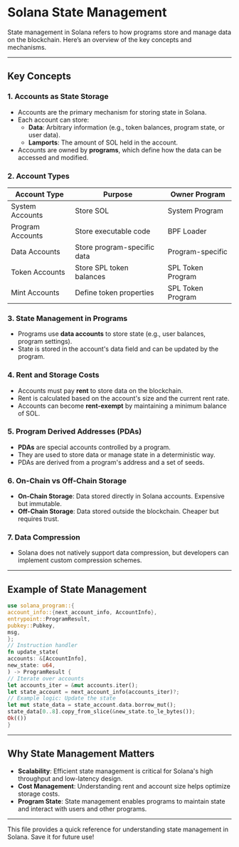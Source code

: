 # Solana State Management

State management in Solana refers to how programs store and manage data on the blockchain. Here’s an overview of the key concepts and mechanisms.

---

## **Key Concepts**

### 1. **Accounts as State Storage**

- Accounts are the primary mechanism for storing state in Solana.
- Each account can store:
  - **Data**: Arbitrary information (e.g., token balances, program state, or user data).
  - **Lamports**: The amount of SOL held in the account.
- Accounts are owned by **programs**, which define how the data can be accessed and modified.

### 2. **Account Types**

| Account Type      | Purpose                          | Owner Program          |
|-------------------|----------------------------------|------------------------|
| System Accounts   | Store SOL                        | System Program         |
| Program Accounts  | Store executable code           | BPF Loader             |
| Data Accounts     | Store program-specific data     | Program-specific       |
| Token Accounts    | Store SPL token balances        | SPL Token Program      |
| Mint Accounts     | Define token properties         | SPL Token Program      |

### 3. **State Management in Programs**

- Programs use **data accounts** to store state (e.g., user balances, program settings).
- State is stored in the account's data field and can be updated by the program.

### 4. **Rent and Storage Costs**

- Accounts must pay **rent** to store data on the blockchain.
- Rent is calculated based on the account's size and the current rent rate.
- Accounts can become **rent-exempt** by maintaining a minimum balance of SOL.

### 5. **Program Derived Addresses (PDAs)**

- **PDAs** are special accounts controlled by a program.
- They are used to store data or manage state in a deterministic way.
- PDAs are derived from a program's address and a set of seeds.

### 6. **On-Chain vs Off-Chain Storage**

- **On-Chain Storage**: Data stored directly in Solana accounts. Expensive but immutable.
- **Off-Chain Storage**: Data stored outside the blockchain. Cheaper but requires trust.

### 7. **Data Compression**

- Solana does not natively support data compression, but developers can implement custom compression schemes.

---

## **Example of State Management**

```rust
use solana_program::{
account_info::{next_account_info, AccountInfo},
entrypoint::ProgramResult,
pubkey::Pubkey,
msg,
};
// Instruction handler
fn update_state(
accounts: &[AccountInfo],
new_state: u64,
) -> ProgramResult {
// Iterate over accounts
let accounts_iter = &mut accounts.iter();
let state_account = next_account_info(accounts_iter)?;
// Example logic: Update the state
let mut state_data = state_account.data.borrow_mut();
state_data[0..8].copy_from_slice(&new_state.to_le_bytes());
Ok(())
}
```

---

## **Why State Management Matters**

- **Scalability**: Efficient state management is critical for Solana's high throughput and low-latency design.
- **Cost Management**: Understanding rent and account size helps optimize storage costs.
- **Program State**: State management enables programs to maintain state and interact with users and other programs.

---

This file provides a quick reference for understanding state management in Solana. Save it for future use!

